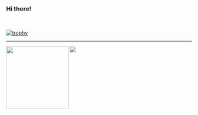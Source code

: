 ### Hi there!

<br>

<!--
![Visitors](https://visitor-badge.laobi.icu/badge?page_id=eduardosantoshf.eduardosantoshf)
-->

[![trophy](https://github-profile-trophy.vercel.app/?username=eduardosantoshf&theme=dracula)](https://github.com/ryo-ma/github-profile-trophy)

---

<div>
  <img height="170" align="left" src="https://github-readme-stats.vercel.app/api?username=eduardosantoshf&count_private=true&include_all_commits=true&theme=dracula&show_icons=true" />
  <img src="https://github-readme-stats.vercel.app/api/top-langs/?username=eduardosantoshf&layout=compact&hide=html,c%23&theme=dracula" />
</div>

<!--
[![GitHub eduardosantoshf](https://img.shields.io/github/followers/eduardosantoshf?label=follow&style=social)](https://github.com/eduardosantoshf)
-->

<!--
![Top Langs](https://github-readme-stats.vercel.app/api/top-langs/?username=eduardosantoshf&show_icons=true)
-->